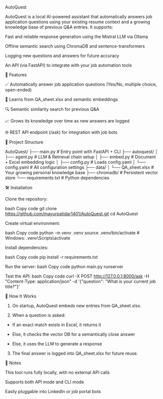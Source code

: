 AutoQuest

AutoQuest is a local AI-powered assistant that automatically answers job application questions using your existing resume context and a growing knowledge base of previous Q&A entries. It supports:

Fast and reliable response generation using the Mistral LLM via Ollama

Offline semantic search using ChromaDB and sentence-transformers

Logging new questions and answers for future accuracy

An API (via FastAPI) to integrate with your job automation tools

🚀 Features

✅ Automatically answer job application questions (Yes/No, multiple choice, open-ended)

🧠 Learns from QA_sheet.xlsx and semantic embeddings

🔍 Semantic similarity search for previous Q&A

📈 Grows its knowledge over time as new answers are logged

🌐 REST API endpoint (/ask) for integration with job bots

📁 Project Structure

AutoQuest/
├── main.py                      # Entry point with FastAPI + CLI
├── autoquest/
│   ├── agent.py                 # LLM & Retrieval chain setup
│   ├── embed.py                 # Document + Excel embedding logic
│   ├── config.py                # Loads config.yaml
│   └── config.yaml              # All configuration settings
├── data/
│   └── QA_sheet.xlsx            # Your growing personal knowledge base
├── chromadb/                   # Persistent vector store
└── requirements.txt            # Python dependencies

🛠️ Installation

Clone the repository:

bash
Copy code
git clone https://github.com/mayurpatidar1401/AutoQuest.git
cd AutoQuest

Create virtual environment:

bash
Copy code
python -m venv .venv
source .venv/bin/activate  # Windows: .venv\Scripts\activate

Install dependencies:

bash
Copy code
pip install -r requirements.txt

Run the server:
bash
Copy code
python main.py runserver

Test the API:
bash
Copy code
curl -X POST http://127.0.0.1:8000/ask -H "Content-Type: application/json" -d '{"question": "What is your current job title?"}'

🧠 How It Works

1. On startup, AutoQuest embeds new entries from QA_sheet.xlsx.

2. When a question is asked:

 - If an exact match exists in Excel, it returns it

 - Else, it checks the vector DB for a semantically close answer

 - Else, it uses the LLM to generate a response

3. The final answer is logged into QA_sheet.xlsx for future reuse.

🤖 Notes

This tool runs fully locally, with no external API calls

Supports both API mode and CLI mode

Easily pluggable into LinkedIn or job portal bots

